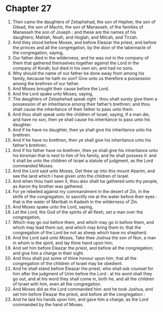 # Chapter 27

1. Then came the daughters of Zelophehad, the son of Hepher, the son of Gilead, the son of Machir, the son of Manasseh, of the families of Manasseh the son of Joseph : and these are the names of his daughters; Mahlah, Noah, and Hoglah, and Milcah, and Tirzah.
2. And they stood before Moses, and before Eleazar the priest, and before the princes and all the congregation, by the door of the tabernacle of the congregation, saying,
3. Our father died in the wilderness, and he was not in the company of them that gathered themselves together against the Lord in the company of Korah; but died in his own sin, and had no sons.
4. Why should the name of our father be done away from among his family, because he hath no son? Give unto us therefore a possession among the brethren of our father.
5. And Moses brought their cause before the Lord.
6. And the Lord spake unto Moses, saying,
7. The daughters of Zelophehad speak right : thou shalt surely give them a possession of an inheritance among their father’s brethren; and thou shalt cause the inheritance of their father to pass unto them.
8. And thou shalt speak unto the children of Israel, saying, If a man die, and have no son, then ye shall cause his inheritance to pass unto his daughter.
9. And if he have no daughter, then ye shall give his inheritance unto his brethren.
10. And if he have no brethren, then ye shall give his inheritance unto his father’s brethren.
11. And if his father have no brethren, then ye shall give his inheritance unto his kinsman that is next to him of his family, and he shall possess it: and it shall be unto the children of Israel a statute of judgment, as the Lord commanded Moses.
12. And the Lord said unto Moses, Get thee up into this mount Abarim, and see the land which I have given unto the children of Israel.
13. And when thou hast seen it, thou also shalt be gathered unto thy people, as Aaron thy brother was gathered.
14. For ye rebelled against my commandment in the desert of Zin, in the strife of the congregation, to sanctify me at the water before their eyes : that is the water of Meribah in Kadesh in the wilderness of Zin.
15. And Moses spake unto the Lord, saying,
16. Let the Lord, the God of the spirits of all flesh, set a man over the congregation,
17. Which may go out before them, and which may go in before them, and which may lead them out, and which may bring them in; that the congregation of the Lord be not as sheep which have no shepherd.
18. And the Lord said unto Moses, Take thee Joshua the son of Nun, a man in whom is the spirit, and lay thine hand upon him;
19. And set him before Eleazar the priest, and before all the congregation; and give him a charge in their sight.
20. And thou shalt put some of thine honour upon him, that all the congregation of the children of Israel may be obedient.
21. And he shall stand before Eleazar the priest, who shall ask counsel for him after the judgment of Urim before the Lord : at his word shall they go out, and at his word they shall come in, both he, and all the children of Israel with him, even all the congregation.
22. And Moses did as the Lord commanded him: and he took Joshua, and set him before Eleazar the priest, and before all the congregation :
23. And he laid his hands upon him, and gave him a charge, as the Lord commanded by the hand of Moses.

